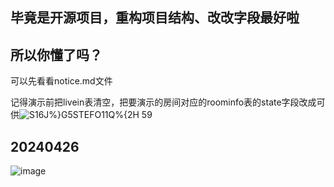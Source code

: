 ## 毕竟是开源项目，重构项目结构、改改字段最好啦
## 所以你懂了吗？
可以先看看notice.md文件

记得演示前把livein表清空，把要演示的房间对应的roominfo表的state字段改成可供![S16J%}G5STEFO11Q%{2H 59](https://github.com/Cunninger/sunhotel/assets/142167539/0a29b006-4d05-48a9-9921-e2d4b040d260)

## 20240426
![image](https://github.com/Cunninger/sunhotel/assets/113076850/92ad969a-6568-42cd-b636-d41b4b50638e)

